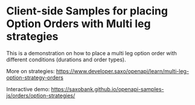 # Client-side Samples for placing Option Orders with Multi leg strategies

This is a demonstration on how to place a multi leg option order with different conditions (durations and order types).

More on strategies: <https://www.developer.saxo/openapi/learn/multi-leg-option-strategy-orders>

Interactive demo: <https://saxobank.github.io/openapi-samples-js/orders/option-strategies/>
